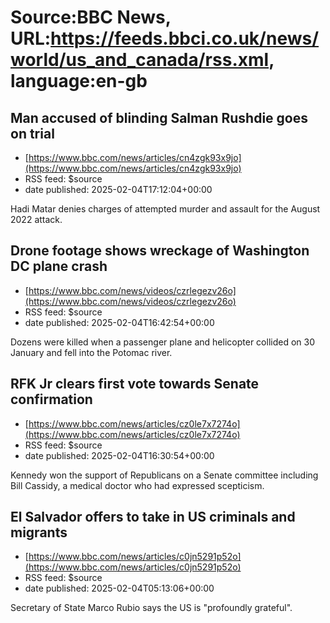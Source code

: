# Source:BBC News, URL:https://feeds.bbci.co.uk/news/world/us_and_canada/rss.xml, language:en-gb

## Man accused of blinding Salman Rushdie goes on trial
 - [https://www.bbc.com/news/articles/cn4zgk93x9jo](https://www.bbc.com/news/articles/cn4zgk93x9jo)
 - RSS feed: $source
 - date published: 2025-02-04T17:12:04+00:00

Hadi Matar denies charges of attempted murder and assault for the August 2022 attack.

## Drone footage shows wreckage of Washington DC plane crash
 - [https://www.bbc.com/news/videos/czrlegezv26o](https://www.bbc.com/news/videos/czrlegezv26o)
 - RSS feed: $source
 - date published: 2025-02-04T16:42:54+00:00

Dozens were killed when a passenger plane and helicopter collided on 30 January and fell into the Potomac river.

## RFK Jr clears first vote towards Senate confirmation
 - [https://www.bbc.com/news/articles/cz0le7x7274o](https://www.bbc.com/news/articles/cz0le7x7274o)
 - RSS feed: $source
 - date published: 2025-02-04T16:30:54+00:00

Kennedy won the support of Republicans on a Senate committee including Bill Cassidy, a medical doctor who had expressed scepticism.

## El Salvador offers to take in US criminals and migrants
 - [https://www.bbc.com/news/articles/c0jn5291p52o](https://www.bbc.com/news/articles/c0jn5291p52o)
 - RSS feed: $source
 - date published: 2025-02-04T05:13:06+00:00

Secretary of State Marco Rubio says the US is "profoundly grateful".


